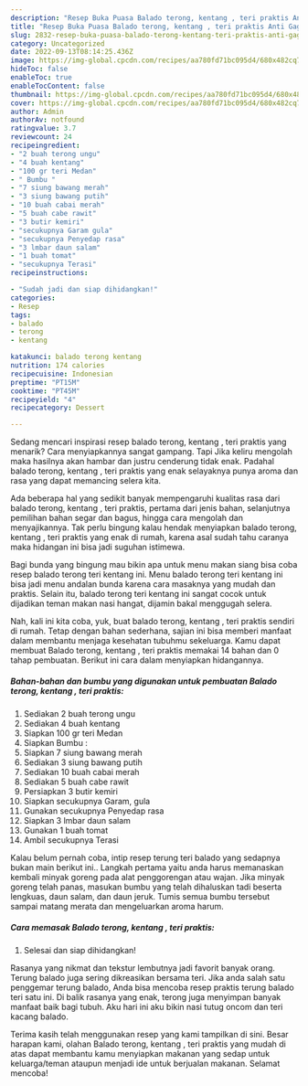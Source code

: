 ```yaml
---
description: "Resep Buka Puasa Balado terong, kentang , teri praktis Anti Gagal"
title: "Resep Buka Puasa Balado terong, kentang , teri praktis Anti Gagal"
slug: 2832-resep-buka-puasa-balado-terong-kentang-teri-praktis-anti-gagal
category: Uncategorized
date: 2022-09-13T08:14:25.436Z
image: https://img-global.cpcdn.com/recipes/aa780fd71bc095d4/680x482cq70/balado-terong-kentang-teri-praktis-foto-resep-utama.jpg
hideToc: false
enableToc: true
enableTocContent: false
thumbnail: https://img-global.cpcdn.com/recipes/aa780fd71bc095d4/680x482cq70/balado-terong-kentang-teri-praktis-foto-resep-utama.jpg
cover: https://img-global.cpcdn.com/recipes/aa780fd71bc095d4/680x482cq70/balado-terong-kentang-teri-praktis-foto-resep-utama.jpg
author: Admin
authorAv: notfound
ratingvalue: 3.7
reviewcount: 24
recipeingredient:
- "2 buah terong ungu"
- "4 buah kentang"
- "100 gr teri Medan"
- " Bumbu "
- "7 siung bawang merah"
- "3 siung bawang putih"
- "10 buah cabai merah"
- "5 buah cabe rawit"
- "3 butir kemiri"
- "secukupnya Garam gula"
- "secukupnya Penyedap rasa"
- "3 lmbar daun salam"
- "1 buah tomat"
- "secukupnya Terasi"
recipeinstructions:

- "Sudah jadi dan siap dihidangkan!"
categories:
- Resep
tags:
- balado
- terong
- kentang

katakunci: balado terong kentang 
nutrition: 174 calories
recipecuisine: Indonesian
preptime: "PT15M"
cooktime: "PT45M"
recipeyield: "4"
recipecategory: Dessert

---
```



Sedang mencari inspirasi resep balado terong, kentang , teri praktis yang menarik? Cara menyiapkannya sangat gampang. Tapi Jika keliru mengolah maka hasilnya akan hambar dan justru cenderung tidak enak. Padahal balado terong, kentang , teri praktis yang enak selayaknya punya aroma dan rasa yang dapat memancing selera kita.


Ada beberapa hal yang sedikit banyak mempengaruhi kualitas rasa dari balado terong, kentang , teri praktis, pertama dari jenis bahan, selanjutnya pemilihan bahan segar dan bagus, hingga cara mengolah dan menyajikannya. Tak perlu bingung kalau hendak menyiapkan balado terong, kentang , teri praktis yang enak di rumah, karena asal sudah tahu caranya maka hidangan ini bisa jadi suguhan istimewa.

Bagi bunda yang bingung mau bikin apa untuk menu makan siang bisa coba resep balado terong teri kentang ini. Menu balado terong teri kentang ini bisa jadi menu andalan bunda karena cara masaknya yang mudah dan praktis. Selain itu, balado terong teri kentang ini sangat cocok untuk dijadikan teman makan nasi hangat, dijamin bakal menggugah selera.


Nah, kali ini kita coba, yuk, buat balado terong, kentang , teri praktis sendiri di rumah. Tetap dengan bahan sederhana, sajian ini bisa memberi manfaat dalam membantu menjaga kesehatan tubuhmu sekeluarga. Kamu dapat membuat Balado terong, kentang , teri praktis memakai 14 bahan dan 0 tahap pembuatan. Berikut ini cara dalam menyiapkan hidangannya.

<!--inarticleads1-->

##### Bahan-bahan dan bumbu yang digunakan untuk pembuatan Balado terong, kentang , teri praktis:

1. Sediakan 2 buah terong ungu
1. Sediakan 4 buah kentang
1. Siapkan 100 gr teri Medan
1. Siapkan  Bumbu :
1. Siapkan 7 siung bawang merah
1. Sediakan 3 siung bawang putih
1. Sediakan 10 buah cabai merah
1. Sediakan 5 buah cabe rawit
1. Persiapkan 3 butir kemiri
1. Siapkan secukupnya Garam, gula
1. Gunakan secukupnya Penyedap rasa
1. Siapkan 3 lmbar daun salam
1. Gunakan 1 buah tomat
1. Ambil secukupnya Terasi


Kalau belum pernah coba, intip resep terung teri balado yang sedapnya bukan main berikut ini.. Langkah pertama yaitu anda harus memanaskan kembali minyak goreng pada alat penggorengan atau wajan. Jika minyak goreng telah panas, masukan bumbu yang telah dihaluskan tadi beserta lengkuas, daun salam, dan daun jeruk. Tumis semua bumbu tersebut sampai matang merata dan mengeluarkan aroma harum. 

<!--inarticleads2-->

##### Cara memasak Balado terong, kentang , teri praktis:


1. Selesai dan siap dihidangkan!

Rasanya yang nikmat dan tekstur lembutnya jadi favorit banyak orang. Terung balado juga sering dikreasikan bersama teri. Jika anda salah satu penggemar terung balado, Anda bisa mencoba resep praktis terung balado teri satu ini. Di balik rasanya yang enak, terong juga menyimpan banyak manfaat baik bagi tubuh. Aku hari ini aku bikin nasi tutug oncom dan teri kacang balado. 

Terima kasih telah menggunakan resep yang kami tampilkan di sini. Besar harapan kami, olahan Balado terong, kentang , teri praktis yang mudah di atas dapat membantu kamu menyiapkan makanan yang sedap untuk keluarga/teman ataupun menjadi ide untuk berjualan makanan. Selamat mencoba!
